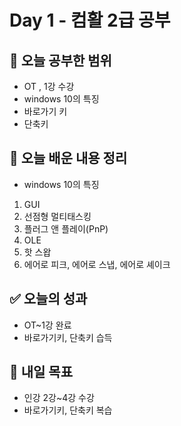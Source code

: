 # Day 1 - 컴활 2급 공부

## 📌 오늘 공부한 범위
- OT , 1강 수강
- windows 10의 특징
- 바로가기 키
- 단축키

## 📝 오늘 배운 내용 정리
- windows 10의 특징
1. GUI
2. 선점형 멀티태스킹
3. 플러그 앤 플레이(PnP)
4. OLE
5. 핫 스왑
6. 에어로 피크, 에어로 스냅, 에어로 셰이크

## ✅ 오늘의 성과
- OT~1강 완료
- 바로가기키, 단축키 습득

## 🎯 내일 목표
- 인강 2강~4강 수강
- 바로가기키, 단축키 복습
